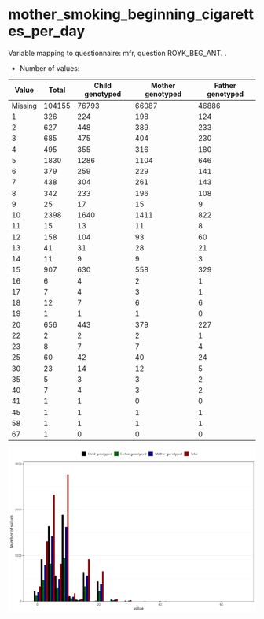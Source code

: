 # mother_smoking_beginning_cigarettes_per_day
Variable mapping to questionnaire: mfr, question ROYK_BEG_ANT.
.
- Number of values:

| Value | Total | Child genotyped | Mother genotyped | Father genotyped |
| ----- | ----- | --------------- | ---------------- | ---------------- |
| Missing | 104155 | 76793 | 66087 | 46886 |
| 1 | 326 | 224 | 198 |124 |
| 2 | 627 | 448 | 389 |233 |
| 3 | 685 | 475 | 404 |230 |
| 4 | 495 | 355 | 316 |180 |
| 5 | 1830 | 1286 | 1104 |646 |
| 6 | 379 | 259 | 229 |141 |
| 7 | 438 | 304 | 261 |143 |
| 8 | 342 | 233 | 196 |108 |
| 9 | 25 | 17 | 15 |9 |
| 10 | 2398 | 1640 | 1411 |822 |
| 11 | 15 | 13 | 11 |8 |
| 12 | 158 | 104 | 93 |60 |
| 13 | 41 | 31 | 28 |21 |
| 14 | 11 | 9 | 9 |3 |
| 15 | 907 | 630 | 558 |329 |
| 16 | 6 | 4 | 2 |1 |
| 17 | 7 | 4 | 3 |1 |
| 18 | 12 | 7 | 6 |6 |
| 19 | 1 | 1 | 1 |0 |
| 20 | 656 | 443 | 379 |227 |
| 22 | 2 | 2 | 2 |1 |
| 23 | 8 | 7 | 7 |4 |
| 25 | 60 | 42 | 40 |24 |
| 30 | 23 | 14 | 12 |5 |
| 35 | 5 | 3 | 3 |2 |
| 40 | 7 | 4 | 3 |2 |
| 41 | 1 | 1 | 0 |0 |
| 45 | 1 | 1 | 1 |1 |
| 58 | 1 | 1 | 1 |1 |
| 67 | 1 | 0 | 0 |0 |



![](mother_smoking_beginning_cigarettes_per_day_n.png)



